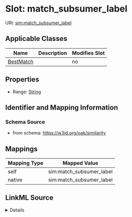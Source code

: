 

# Slot: match_subsumer_label



URI: [sim:match_subsumer_label](https://w3id.org/linkml/similarity/match_subsumer_label)



<!-- no inheritance hierarchy -->





## Applicable Classes

| Name | Description | Modifies Slot |
| --- | --- | --- |
| [BestMatch](BestMatch.md) |  |  no  |







## Properties

* Range: [String](String.md)





## Identifier and Mapping Information







### Schema Source


* from schema: https://w3id.org/oak/similarity




## Mappings

| Mapping Type | Mapped Value |
| ---  | ---  |
| self | sim:match_subsumer_label |
| native | sim:match_subsumer_label |




## LinkML Source

<details>
```yaml
name: match_subsumer_label
from_schema: https://w3id.org/oak/similarity
rank: 1000
alias: match_subsumer_label
owner: BestMatch
domain_of:
- BestMatch
range: string

```
</details>